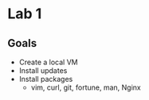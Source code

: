 # Lab 1

## Goals

* Create a local VM
* Install updates
* Install packages
    * vim, curl, git, fortune, man, Nginx

